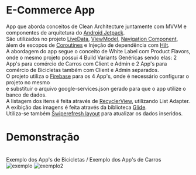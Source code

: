 # E-Commerce App
App que aborda conceitos de Clean Architecture juntamente com MVVM e componentes de arquitetura do [Android Jetpack](https://developer.android.com/jetpack?hl=pt-br). 
<br>São utilizados no projeto [LiveData](https://developer.android.com/topic/libraries/architecture/livedata?hl=pt-br), [ViewModel](https://developer.android.com/topic/libraries/architecture/viewmodel?hl=pt-br), [Navigation Component](https://developer.android.com/guide/navigation/navigation-getting-started), álem de escopos de [Coroutines](https://developer.android.com/topic/libraries/architecture/coroutines?hl=pt-br) e Injeção de dependência com [Hilt](https://developer.android.com/training/dependency-injection/hilt-android?hl=pt-br).
<br>A abordagem do app segue o conceito de White Label com Product Flavors, onde o mesmo projeto possui 4 Build Variants Genéricas sendo elas: 2 App's para comércio de Carros com Client e Admin e 2 App's para comércio de Bicicletas também com Client e Admin separados.
<br>O projeto utiliza o [Firebase](https://firebase.google.com/?hl=pt-br) para os 4 App's, onde é necessário configurar o projeto no mesmo
<br>e substituir o arquivo google-services.json gerado para que o app utilize o banco de dados.
<br>A listagem dos itens é feita através de [RecyclerView](https://developer.android.com/guide/topics/ui/layout/recyclerview?gclid=CjwKCAiAgbiQBhAHEiwAuQ6BktijAL5zFB3R9jZ8g8fB8mQ3iBRQaOV6jMsYr2l0iGXpuaBu9e4pqBoCWtwQAvD_BwE&gclsrc=aw.ds), utilizando List Adapter.
<br>A exibição das imagens é feita através da biblioteca [Glide](https://github.com/bumptech/glide).
<br>Utiliza-se também [Swiperefresh layout](https://developer.android.com/jetpack/androidx/releases/swiperefreshlayout?hl=pt-br) para atualizar os dados inseridos.
<br>
# Demonstração
<br>Exemplo dos App's de Bicicletas / Exemplo dos App's de Carros
<br>![exemplo](https://media0.giphy.com/media/rTPUGZvwbNrJuD5ATM/giphy.gif?cid=790b7611a562d84e303ee9800b6f3f0d76da52c268e18cde&rid=giphy.gif&ct=g)     ![exemplo2](https://media1.giphy.com/media/2ASEplGS47dFy7sBEh/giphy.gif?cid=790b76117cb309920cfac4ba51c45949504d8e0a5685bbde&rid=giphy.gif&ct=g)
